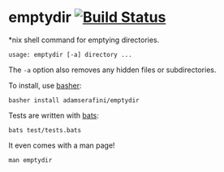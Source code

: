 # emptydir [![Build Status](https://travis-ci.org/adamserafini/emptydir.svg?branch=master)](https://travis-ci.org/adamserafini/emptydir)
*nix shell command for emptying directories.

    usage: emptydir [-a] directory ...

The `-a` option also removes any hidden files or subdirectories.

To install, use [basher](https://github.com/basherpm/basher):

    basher install adamserafini/emptydir

Tests are written with [bats](https://github.com/sstephenson/bats):

    bats test/tests.bats

It even comes with a man page!

    man emptydir
